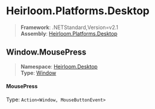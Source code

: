 # Heirloom.Platforms.Desktop

> **Framework**: .NETStandard,Version=v2.1  
> **Assembly**: [Heirloom.Platforms.Desktop][0]  

## Window.MousePress

> **Namespace**: [Heirloom.Desktop][0]  
> **Type**: [Window][1]  

#### MousePress

Type: `Action<Window, MouseButtonEvent>`

[0]: ../Heirloom.Platforms.Desktop.md
[1]: Heirloom.Desktop.Window.md
